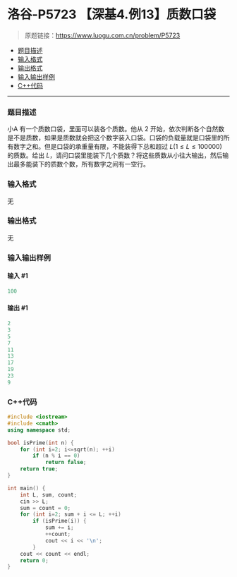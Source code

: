 # 洛谷-P5723 【深基4.例13】质数口袋

> 原题链接：https://www.luogu.com.cn/problem/P5723

- [题目描述](#题目描述)
- [输入格式](#输入格式)
- [输出格式](#输出格式)
- [输入输出样例](#输入输出样例)
- [C++代码](#C++代码)

---

### <a name="题目描述">题目描述</a>

小A 有一个质数口袋，里面可以装各个质数。他从 2 开始，依次判断各个自然数是不是质数，如果是质数就会把这个数字装入口袋。口袋的负载量就是口袋里的所有数字之和。但是口袋的承重量有限，不能装得下总和超过 $L(1\le L\le100000)$ 的质数。给出 $L$，请问口袋里能装下几个质数？将这些质数从小往大输出，然后输出最多能装下的质数个数，所有数字之间有一空行。

### <a name="输入格式">输入格式</a>

无

### <a name="输出格式">输出格式</a>

无

### <a name="输入输出样例">输入输出样例</a>

#### 输入 #1

```c++
100
```

#### 输出 #1

```c++
2
3
5
7
11
13
17
19
23
9
```

### <a name="C++代码">C++代码</a>

```c++
#include <iostream>
#include <cmath>
using namespace std;

bool isPrime(int n) {
    for (int i=2; i<=sqrt(n); ++i)
        if (n % i == 0)
            return false;
    return true;
}

int main() {
    int L, sum, count;
    cin >> L;
    sum = count = 0;
    for (int i=2; sum + i <= L; ++i)
        if (isPrime(i)) {
            sum += i;
            ++count;
            cout << i << '\n';
        }
    cout << count << endl;
    return 0;
}
```